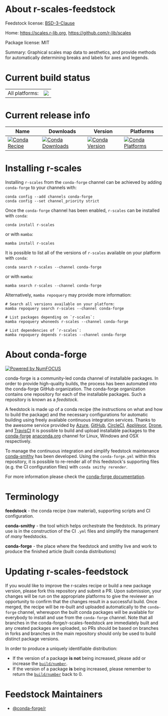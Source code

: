 About r-scales-feedstock
========================

Feedstock license: [BSD-3-Clause](https://github.com/conda-forge/r-scales-feedstock/blob/main/LICENSE.txt)

Home: https://scales.r-lib.org, https://github.com/r-lib/scales

Package license: MIT

Summary: Graphical scales map data to aesthetics, and provide methods for automatically determining breaks and labels for axes and legends.

Current build status
====================


<table><tr><td>All platforms:</td>
    <td>
      <a href="https://dev.azure.com/conda-forge/feedstock-builds/_build/latest?definitionId=1587&branchName=main">
        <img src="https://dev.azure.com/conda-forge/feedstock-builds/_apis/build/status/r-scales-feedstock?branchName=main">
      </a>
    </td>
  </tr>
</table>

Current release info
====================

| Name | Downloads | Version | Platforms |
| --- | --- | --- | --- |
| [![Conda Recipe](https://img.shields.io/badge/recipe-r--scales-green.svg)](https://anaconda.org/conda-forge/r-scales) | [![Conda Downloads](https://img.shields.io/conda/dn/conda-forge/r-scales.svg)](https://anaconda.org/conda-forge/r-scales) | [![Conda Version](https://img.shields.io/conda/vn/conda-forge/r-scales.svg)](https://anaconda.org/conda-forge/r-scales) | [![Conda Platforms](https://img.shields.io/conda/pn/conda-forge/r-scales.svg)](https://anaconda.org/conda-forge/r-scales) |

Installing r-scales
===================

Installing `r-scales` from the `conda-forge` channel can be achieved by adding `conda-forge` to your channels with:

```
conda config --add channels conda-forge
conda config --set channel_priority strict
```

Once the `conda-forge` channel has been enabled, `r-scales` can be installed with `conda`:

```
conda install r-scales
```

or with `mamba`:

```
mamba install r-scales
```

It is possible to list all of the versions of `r-scales` available on your platform with `conda`:

```
conda search r-scales --channel conda-forge
```

or with `mamba`:

```
mamba search r-scales --channel conda-forge
```

Alternatively, `mamba repoquery` may provide more information:

```
# Search all versions available on your platform:
mamba repoquery search r-scales --channel conda-forge

# List packages depending on `r-scales`:
mamba repoquery whoneeds r-scales --channel conda-forge

# List dependencies of `r-scales`:
mamba repoquery depends r-scales --channel conda-forge
```


About conda-forge
=================

[![Powered by
NumFOCUS](https://img.shields.io/badge/powered%20by-NumFOCUS-orange.svg?style=flat&colorA=E1523D&colorB=007D8A)](https://numfocus.org)

conda-forge is a community-led conda channel of installable packages.
In order to provide high-quality builds, the process has been automated into the
conda-forge GitHub organization. The conda-forge organization contains one repository
for each of the installable packages. Such a repository is known as a *feedstock*.

A feedstock is made up of a conda recipe (the instructions on what and how to build
the package) and the necessary configurations for automatic building using freely
available continuous integration services. Thanks to the awesome service provided by
[Azure](https://azure.microsoft.com/en-us/services/devops/), [GitHub](https://github.com/),
[CircleCI](https://circleci.com/), [AppVeyor](https://www.appveyor.com/),
[Drone](https://cloud.drone.io/welcome), and [TravisCI](https://travis-ci.com/)
it is possible to build and upload installable packages to the
[conda-forge](https://anaconda.org/conda-forge) [anaconda.org](https://anaconda.org/)
channel for Linux, Windows and OSX respectively.

To manage the continuous integration and simplify feedstock maintenance
[conda-smithy](https://github.com/conda-forge/conda-smithy) has been developed.
Using the ``conda-forge.yml`` within this repository, it is possible to re-render all of
this feedstock's supporting files (e.g. the CI configuration files) with ``conda smithy rerender``.

For more information please check the [conda-forge documentation](https://conda-forge.org/docs/).

Terminology
===========

**feedstock** - the conda recipe (raw material), supporting scripts and CI configuration.

**conda-smithy** - the tool which helps orchestrate the feedstock.
                   Its primary use is in the construction of the CI ``.yml`` files
                   and simplify the management of *many* feedstocks.

**conda-forge** - the place where the feedstock and smithy live and work to
                  produce the finished article (built conda distributions)


Updating r-scales-feedstock
===========================

If you would like to improve the r-scales recipe or build a new
package version, please fork this repository and submit a PR. Upon submission,
your changes will be run on the appropriate platforms to give the reviewer an
opportunity to confirm that the changes result in a successful build. Once
merged, the recipe will be re-built and uploaded automatically to the
`conda-forge` channel, whereupon the built conda packages will be available for
everybody to install and use from the `conda-forge` channel.
Note that all branches in the conda-forge/r-scales-feedstock are
immediately built and any created packages are uploaded, so PRs should be based
on branches in forks and branches in the main repository should only be used to
build distinct package versions.

In order to produce a uniquely identifiable distribution:
 * If the version of a package **is not** being increased, please add or increase
   the [``build/number``](https://docs.conda.io/projects/conda-build/en/latest/resources/define-metadata.html#build-number-and-string).
 * If the version of a package **is** being increased, please remember to return
   the [``build/number``](https://docs.conda.io/projects/conda-build/en/latest/resources/define-metadata.html#build-number-and-string)
   back to 0.

Feedstock Maintainers
=====================

* [@conda-forge/r](https://github.com/conda-forge/r/)

